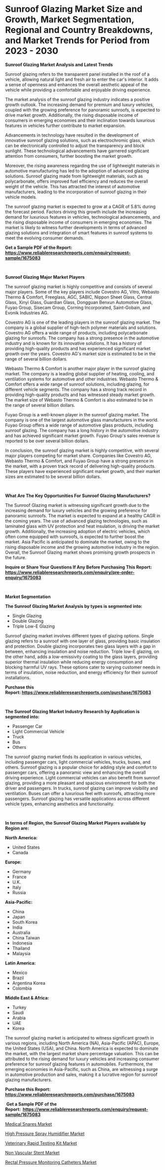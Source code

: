 <p><h1>Sunroof Glazing Market Size and Growth, Market Segmentation, Regional and Country Breakdowns, and Market Trends for Period from 2023 -  2030</h1></p><p><strong>Sunroof Glazing Market Analysis and Latest Trends</strong></p>
<p><p>Sunroof glazing refers to the transparent panel installed in the roof of a vehicle, allowing natural light and fresh air to enter the car's interior. It adds a sense of openness and enhances the overall aesthetic appeal of the vehicle while providing a comfortable and enjoyable driving experience.</p><p>The market analysis of the sunroof glazing industry indicates a positive growth outlook. The increasing demand for premium and luxury vehicles, coupled with the growing preference for panoramic sunroofs, is expected to drive market growth. Additionally, the rising disposable income of consumers in emerging economies and their inclination towards luxurious features in vehicles further contribute to market expansion.</p><p>Advancements in technology have resulted in the development of innovative sunroof glazing solutions, such as electrochromic glass, which can be electronically controlled to adjust the transparency and block sunlight. These technological advancements have garnered significant attention from consumers, further boosting the market growth.</p><p>Moreover, the rising awareness regarding the use of lightweight materials in automotive manufacturing has led to the adoption of advanced glazing solutions. Sunroof glazing made from lightweight materials, such as polycarbonate, offers improved fuel efficiency and reduces the overall weight of the vehicle. This has attracted the interest of automotive manufacturers, leading to the incorporation of sunroof glazing in their vehicle models.</p><p>The sunroof glazing market is expected to grow at a CAGR of 5.8% during the forecast period. Factors driving this growth include the increasing demand for luxurious features in vehicles, technological advancements, and the rising disposable income of consumers in emerging economies. The market is likely to witness further developments in terms of advanced glazing solutions and integration of smart features in sunroof systems to meet the evolving consumer demands.</p></p>
<p><strong>Get a Sample PDF of the Report:&nbsp; <a href="https://www.reliableresearchreports.com/enquiry/request-sample/1675083">https://www.reliableresearchreports.com/enquiry/request-sample/1675083</a></strong></p>
<p>&nbsp;</p>
<p><strong>Sunroof Glazing Major Market Players</strong></p>
<p><p>The sunroof glazing market is highly competitive and consists of several major players. Some of the key players include Covestro AG, Vitro, Webasto Thermo & Comfort, Freeglass, AGC, SABIC, Nippon Sheet Glass, Central Glass, Xinyi Glass, Guardian Glass, Dongguan Benxun Automotive Glass, Fuyao Group, Sisecam Group, Corning Incorporated, Saint-Gobain, and Evonik Industries AG.</p><p>Covestro AG is one of the leading players in the sunroof glazing market. The company is a global supplier of high-tech polymer materials and solutions. Covestro AG offers a wide range of products, including polycarbonate glazing for sunroofs. The company has a strong presence in the automotive industry and is known for its innovative solutions. It has a history of providing high-quality products and has experienced significant market growth over the years. Covestro AG's market size is estimated to be in the range of several billion dollars.</p><p>Webasto Thermo & Comfort is another major player in the sunroof glazing market. The company is a leading global supplier of heating, cooling, and ventilation systems for automotive and other industries. Webasto Thermo & Comfort offers a wide range of sunroof solutions, including glazing, for different vehicle segments. The company has a strong track record in providing high-quality products and has witnessed steady market growth. The market size of Webasto Thermo & Comfort is also estimated to be in the range of several billion dollars.</p><p>Fuyao Group is a well-known player in the sunroof glazing market. The company is one of the largest automotive glass manufacturers in the world. Fuyao Group offers a wide range of automotive glass products, including sunroof glazing. The company has a long history in the automotive industry and has achieved significant market growth. Fuyao Group's sales revenue is reported to be over several billion dollars.</p><p>In conclusion, the sunroof glazing market is highly competitive, with several major players competing for market share. Companies like Covestro AG, Webasto Thermo & Comfort, and Fuyao Group have a strong presence in the market, with a proven track record of delivering high-quality products. These players have experienced significant market growth, and their market sizes are estimated to be several billion dollars.</p></p>
<p>&nbsp;</p>
<p><strong>What Are The Key Opportunities For Sunroof Glazing Manufacturers?</strong></p>
<p><p>The Sunroof Glazing market is witnessing significant growth due to the increasing demand for luxury vehicles and the growing preference for panoramic sunroofs. The market is expected to expand at a healthy CAGR in the coming years. The use of advanced glazing technologies, such as laminated glass with UV protection and heat insulation, is driving the market growth. Additionally, the increasing adoption of electric vehicles, which often come equipped with sunroofs, is expected to further boost the market. Asia Pacific is anticipated to dominate the market, owing to the rising disposable income and the growing automotive industry in the region. Overall, the Sunroof Glazing market shows promising growth prospects in the future.</p></p>
<p><strong>Inquire or Share Your Questions If Any Before Purchasing This Report: <a href="https://www.reliableresearchreports.com/enquiry/pre-order-enquiry/1675083">https://www.reliableresearchreports.com/enquiry/pre-order-enquiry/1675083</a></strong></p>
<p>&nbsp;</p>
<p><strong>Market Segmentation</strong></p>
<p><strong>The Sunroof Glazing Market Analysis by types is segmented into:</strong></p>
<p><ul><li>Single Glazing</li><li>Double Glazing</li><li>Triple Low-E Glazing</li></ul></p>
<p><p>Sunroof glazing market involves different types of glazing options. Single glazing refers to a sunroof with one layer of glass, providing basic insulation and protection. Double glazing incorporates two glass layers with a gap in between, enhancing insulation and noise reduction. Triple low-E glazing, on the other hand, adds a low-emissivity coating to the glass layers, providing superior thermal insulation while reducing energy consumption and blocking harmful UV rays. These options cater to varying customer needs in terms of insulation, noise reduction, and energy efficiency for their sunroof installations.</p></p>
<p><strong>Purchase this Report:&nbsp;<a href="https://www.reliableresearchreports.com/purchase/1675083">https://www.reliableresearchreports.com/purchase/1675083</a></strong></p>
<p>&nbsp;</p>
<p><strong>The Sunroof Glazing Market Industry Research by Application is segmented into:</strong></p>
<p><ul><li>Passenger Car</li><li>Light Commercial Vehicle</li><li>Truck</li><li>Bus</li><li>Others</li></ul></p>
<p><p>The sunroof glazing market finds its application in various vehicles, including passenger cars, light commercial vehicles, trucks, buses, and others. Sunroof glazing is a popular choice for adding style and comfort to passenger cars, offering a panoramic view and enhancing the overall driving experience. Light commercial vehicles can also benefit from sunroof glazing, providing a more pleasant and spacious environment for both the driver and passengers. In trucks, sunroof glazing can improve visibility and ventilation. Buses can offer a luxurious feel with sunroofs, attracting more passengers. Sunroof glazing has versatile applications across different vehicle types, enhancing aesthetics and functionality.</p></p>
<p>&nbsp;</p>
<p><strong>In terms of Region, the Sunroof Glazing Market Players available by Region are:</strong></p>
<p>
    <p> <strong> North America: </strong>
        <ul>
            <li>United States</li>
            <li>Canada</li>
        </ul>
        </p> 
    <p> <strong> Europe: </strong>
        <ul>
            <li>Germany</li>
            <li>France</li>
            <li>U.K.</li>
            <li>Italy</li>
            <li>Russia</li>
        </ul>
        </p> 
    <p> <strong> Asia-Pacific: </strong>
        <ul>
            <li>China</li>
            <li>Japan</li>
            <li>South Korea</li>
            <li>India</li>
            <li>Australia</li>
            <li>China Taiwan</li>
            <li>Indonesia</li>
            <li>Thailand</li>
            <li>Malaysia</li>
        </ul>
        </p> 
    <p> <strong> Latin America: </strong>
        <ul>
            <li>Mexico</li>
            <li>Brazil</li>
            <li>Argentina Korea</li>
            <li>Colombia</li>
        </ul>
        </p> 
    <p> <strong> Middle East & Africa: </strong>
        <ul>
            <li>Turkey</li>
            <li>Saudi</li>
            <li>Arabia</li>
            <li>UAE</li>
            <li>Korea</li>
        </ul>
    </p>
    </p>
<p><p>The sunroof glazing market is anticipated to witness significant growth in various regions, including North America (NA), Asia-Pacific (APAC), Europe, the United States (USA), and China. North America is expected to dominate the market, with the largest market share percentage valuation. This can be attributed to the rising demand for luxury vehicles and increasing consumer preference for sunroof glazing features in automobiles. Furthermore, the emerging economies in Asia-Pacific, such as China, are witnessing a surge in automotive production and sales, making it a lucrative region for sunroof glazing manufacturers.</p></p>
<p><strong>Purchase this Report: <a href="https://www.reliableresearchreports.com/purchase/1675083">https://www.reliableresearchreports.com/purchase/1675083</a></strong></p>
<p>&nbsp;<strong>Get a Sample PDF of the Report:&nbsp;&nbsp;<a href="https://www.reliableresearchreports.com/enquiry/request-sample/1675083">https://www.reliableresearchreports.com/enquiry/request-sample/1675083</a></strong></p>
<p><strong></strong></p>
<p><p><a href="https://www.linkedin.com/pulse/decoding-medical-snares-market-deep-dive-latest-trends-segmentation/">Medical Snares Market</a></p><p><a href="https://medium.com/@paulmcglynn6456/high-pressure-spray-humidifier-market-trends-and-market-analysis-forecasted-for-period-2023-2030-0d421ddaf15f">High Pressure Spray Humidifier Market</a></p><p><a href="https://medium.com/@bethelokon998/veterinary-rapid-testing-kit-market-focuses-on-market-share-size-and-projected-forecast-till-2030-2bb737ee0bce">Veterinary Rapid Testing Kit Market</a></p><p><a href="https://www.linkedin.com/pulse/non-vascular-stent-market-insights-players-forecast-till/">Non Vascular Stent Market</a></p><p><a href="https://www.linkedin.com/pulse/rectal-pressure-monitoring-catheters-market-insights-players/">Rectal Pressure Monitoring Catheters Market</a></p></p>